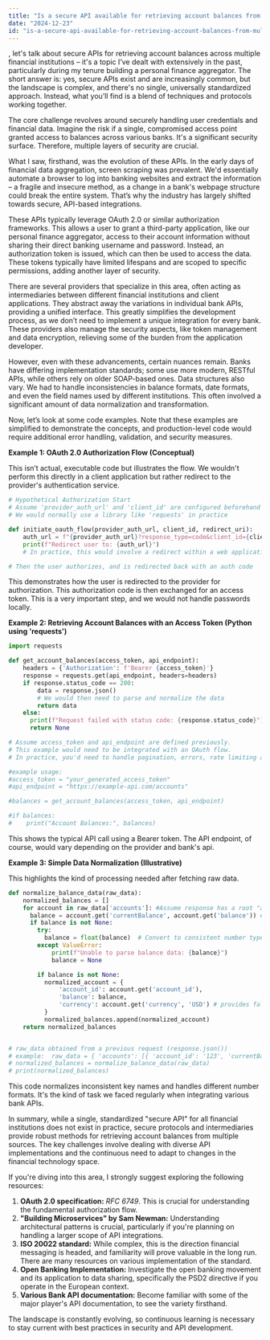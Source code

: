 ```yaml
---
title: "Is a secure API available for retrieving account balances from multiple financial institutions?"
date: "2024-12-23"
id: "is-a-secure-api-available-for-retrieving-account-balances-from-multiple-financial-institutions"
---
```


, let's talk about secure APIs for retrieving account balances across multiple financial institutions – it's a topic I’ve dealt with extensively in the past, particularly during my tenure building a personal finance aggregator. The short answer is: yes, secure APIs exist and are increasingly common, but the landscape is complex, and there's no single, universally standardized approach. Instead, what you’ll find is a blend of techniques and protocols working together.

The core challenge revolves around securely handling user credentials and financial data. Imagine the risk if a single, compromised access point granted access to balances across various banks. It's a significant security surface. Therefore, multiple layers of security are crucial.

What I saw, firsthand, was the evolution of these APIs. In the early days of financial data aggregation, screen scraping was prevalent. We'd essentially automate a browser to log into banking websites and extract the information – a fragile and insecure method, as a change in a bank's webpage structure could break the entire system. That’s why the industry has largely shifted towards secure, API-based integrations.

These APIs typically leverage OAuth 2.0 or similar authorization frameworks. This allows a user to grant a third-party application, like our personal finance aggregator, access to their account information without sharing their direct banking username and password. Instead, an authorization token is issued, which can then be used to access the data. These tokens typically have limited lifespans and are scoped to specific permissions, adding another layer of security.

There are several providers that specialize in this area, often acting as intermediaries between different financial institutions and client applications. They abstract away the variations in individual bank APIs, providing a unified interface. This greatly simplifies the development process, as we don’t need to implement a unique integration for every bank. These providers also manage the security aspects, like token management and data encryption, relieving some of the burden from the application developer.

However, even with these advancements, certain nuances remain. Banks have differing implementation standards; some use more modern, RESTful APIs, while others rely on older SOAP-based ones. Data structures also vary. We had to handle inconsistencies in balance formats, date formats, and even the field names used by different institutions. This often involved a significant amount of data normalization and transformation.

Now, let’s look at some code examples. Note that these examples are simplified to demonstrate the concepts, and production-level code would require additional error handling, validation, and security measures.

**Example 1: OAuth 2.0 Authorization Flow (Conceptual)**

This isn’t actual, executable code but illustrates the flow. We wouldn't perform this directly in a client application but rather redirect to the provider's authentication service.

```python
# Hypothetical Authorization Start
# Assume 'provider_auth_url' and 'client_id' are configured beforehand
# We would normally use a library like 'requests' in practice

def initiate_oauth_flow(provider_auth_url, client_id, redirect_uri):
    auth_url = f"{provider_auth_url}?response_type=code&client_id={client_id}&redirect_uri={redirect_uri}"
    print(f"Redirect user to: {auth_url}")
    # In practice, this would involve a redirect within a web application

# Then the user authorizes, and is redirected back with an auth code
```

This demonstrates how the user is redirected to the provider for authorization. This authorization code is then exchanged for an access token. This is a very important step, and we would not handle passwords locally.

**Example 2: Retrieving Account Balances with an Access Token (Python using 'requests')**

```python
import requests

def get_account_balances(access_token, api_endpoint):
    headers = {'Authorization': f'Bearer {access_token}'}
    response = requests.get(api_endpoint, headers=headers)
    if response.status_code == 200:
        data = response.json()
        # We would then need to parse and normalize the data
        return data
    else:
      print(f"Request failed with status code: {response.status_code}")
      return None

# Assume access_token and api_endpoint are defined previously.
# This example would need to be integrated with an OAuth flow.
# In practice, you'd need to handle pagination, errors, rate limiting and other API features

#example usage:
#access_token = "your_generated_access_token"
#api_endpoint = "https://example-api.com/accounts"

#balances = get_account_balances(access_token, api_endpoint)

#if balances:
#    print("Account Balances:", balances)
```

This shows the typical API call using a Bearer token. The API endpoint, of course, would vary depending on the provider and bank's api.

**Example 3: Simple Data Normalization (Illustrative)**

This highlights the kind of processing needed after fetching raw data.

```python
def normalize_balance_data(raw_data):
    normalized_balances = []
    for account in raw_data['accounts']: #Assume response has a root "accounts" key
      balance = account.get('currentBalance', account.get('balance')) #handles differing field names
      if balance is not None:
        try:
          balance = float(balance)  # Convert to consistent number type
        except ValueError:
            print(f"Unable to parse balance data: {balance}")
            balance = None

        if balance is not None:
          normalized_account = {
              'account_id': account.get('account_id'),
              'balance': balance,
              'currency': account.get('currency', 'USD') # provides fallback currency
          }
          normalized_balances.append(normalized_account)
    return normalized_balances


# raw_data obtained from a previous request (response.json())
# example:  raw_data = { 'accounts': [{ 'account_id': '123', 'currentBalance':'100.00', 'currency':'USD' }, { 'account_id': '456', 'balance':'200' }]}
# normalized_balances = normalize_balance_data(raw_data)
# print(normalized_balances)
```

This code normalizes inconsistent key names and handles different number formats. It's the kind of task we faced regularly when integrating various bank APIs.

In summary, while a single, standardized "secure API" for all financial institutions does not exist in practice, secure protocols and intermediaries provide robust methods for retrieving account balances from multiple sources. The key challenges involve dealing with diverse API implementations and the continuous need to adapt to changes in the financial technology space.

If you're diving into this area, I strongly suggest exploring the following resources:

1. **OAuth 2.0 specification:** *RFC 6749*. This is crucial for understanding the fundamental authorization flow.
2. **"Building Microservices" by Sam Newman:** Understanding architectural patterns is crucial, particularly if you're planning on handling a larger scope of API integrations.
3. **ISO 20022 standard:** While complex, this is the direction financial messaging is headed, and familiarity will prove valuable in the long run. There are many resources on various implementation of the standard.
4. **Open Banking Implementation:** Investigate the open banking movement and its application to data sharing, specifically the PSD2 directive if you operate in the European context.
5. **Various Bank API documentation:** Become familiar with some of the major player's API documentation, to see the variety firsthand.

The landscape is constantly evolving, so continuous learning is necessary to stay current with best practices in security and API development.

